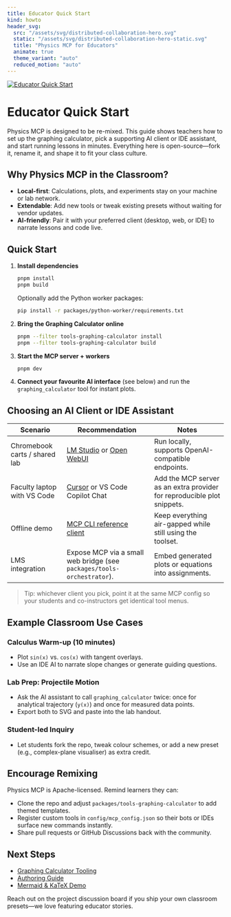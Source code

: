 ```yaml
---
title: Educator Quick Start
kind: howto
header_svg:
  src: "/assets/svg/distributed-collaboration-hero.svg"
  static: "/assets/svg/distributed-collaboration-hero-static.svg"
  title: "Physics MCP for Educators"
  animate: true
  theme_variant: "auto"
  reduced_motion: "auto"
---
```


[![Educator Quick Start](https://img.shields.io/badge/educators-quick_start-6366f1?style=for-the-badge)](#quick-start)

# Educator Quick Start

Physics MCP is designed to be re-mixed. This guide shows teachers how to set up the graphing calculator, pick a supporting AI client or IDE assistant, and start running lessons in minutes. Everything here is open-source—fork it, rename it, and shape it to fit your class culture.

## Why Physics MCP in the Classroom?

- **Local-first**: Calculations, plots, and experiments stay on your machine or lab network.
- **Extendable**: Add new tools or tweak existing presets without waiting for vendor updates.
- **AI-friendly**: Pair it with your preferred client (desktop, web, or IDE) to narrate lessons and code live.

## Quick Start

1. **Install dependencies**
   ```bash
   pnpm install
   pnpm build
   ```
   Optionally add the Python worker packages:
   ```bash
   pip install -r packages/python-worker/requirements.txt
   ```
2. **Bring the Graphing Calculator online**
   ```bash
   pnpm --filter tools-graphing-calculator install
   pnpm --filter tools-graphing-calculator build
   ```
3. **Start the MCP server + workers**
   ```bash
   pnpm dev
   ```
4. **Connect your favourite AI interface** (see below) and run the `graphing_calculator` tool for instant plots.

## Choosing an AI Client or IDE Assistant

| Scenario | Recommendation | Notes |
| -------- | -------------- | ----- |
| Chromebook carts / shared lab | [LM Studio](https://lmstudio.ai/) or [Open WebUI](https://github.com/open-webui/open-webui) | Run locally, supports OpenAI-compatible endpoints. |
| Faculty laptop with VS Code | [Cursor](https://cursor.sh/) or VS Code Copilot Chat | Add the MCP server as an extra provider for reproducible plot snippets. |
| Offline demo | [MCP CLI reference client](https://modelcontextprotocol.io/) | Keep everything air-gapped while still using the toolset. |
| LMS integration | Expose MCP via a small web bridge (see `packages/tools-orchestrator`). | Embed generated plots or equations into assignments. |

> Tip: whichever client you pick, point it at the same MCP config so your students and co-instructors get identical tool menus.

## Example Classroom Use Cases

### Calculus Warm-up (10 minutes)
- Plot `sin(x)` vs. `cos(x)` with tangent overlays.
- Use an IDE AI to narrate slope changes or generate guiding questions.

### Lab Prep: Projectile Motion
- Ask the AI assistant to call `graphing_calculator` twice: once for analytical trajectory (`y(x)`) and once for measured data points.
- Export both to SVG and paste into the lab handout.

### Student-led Inquiry
- Let students fork the repo, tweak colour schemes, or add a new preset (e.g., complex-plane visualiser) as extra credit.

## Encourage Remixing

Physics MCP is Apache-licensed. Remind learners they can:

- Clone the repo and adjust `packages/tools-graphing-calculator` to add themed templates.
- Register custom tools in `config/mcp_config.json` so their bots or IDEs surface new commands instantly.
- Share pull requests or GitHub Discussions back with the community.

## Next Steps

- [Graphing Calculator Tooling](../Tools/GraphingCalculator.md)
- [Authoring Guide](../contrib/authoring.md)
- [Mermaid & KaTeX Demo](../examples/mermaid-and-math.md)

Reach out on the project discussion board if you ship your own classroom presets—we love featuring educator stories.
